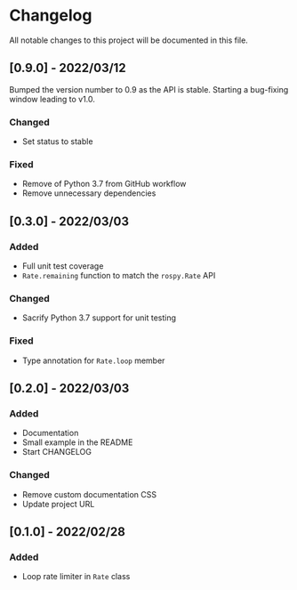 # Changelog

All notable changes to this project will be documented in this file.

## [0.9.0] - 2022/03/12

Bumped the version number to 0.9 as the API is stable. Starting a bug-fixing window leading to v1.0.

### Changed

- Set status to stable

### Fixed

- Remove of Python 3.7 from GitHub workflow
- Remove unnecessary dependencies

## [0.3.0] - 2022/03/03

### Added

- Full unit test coverage
- ``Rate.remaining`` function to match the ``rospy.Rate`` API

### Changed

- Sacrify Python 3.7 support for unit testing

### Fixed

- Type annotation for ``Rate.loop`` member

## [0.2.0] - 2022/03/03

### Added

- Documentation
- Small example in the README
- Start CHANGELOG

### Changed

- Remove custom documentation CSS
- Update project URL

## [0.1.0] - 2022/02/28

### Added

- Loop rate limiter in ``Rate`` class
